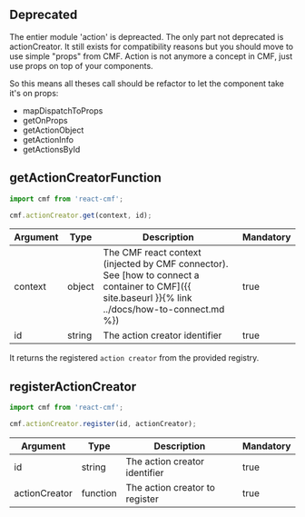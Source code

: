 ## Deprecated

The entier module 'action' is depreacted. The only part not deprecated is actionCreator.
It still exists for compatibility reasons but you should move to use simple "props" from CMF.
Action is not anymore a concept in CMF, just use props on top of your components.

So this means all theses call should be refactor to let the component take it's on props:

- mapDispatchToProps
- getOnProps
- getActionObject
- getActionInfo
- getActionsById

## getActionCreatorFunction

```javascript
import cmf from 'react-cmf';

cmf.actionCreator.get(context, id);
```

| Argument | Type   | Description                                                                                                                                        | Mandatory |
| -------- | ------ | -------------------------------------------------------------------------------------------------------------------------------------------------- | --------- |
| context  | object | The CMF react context (injected by CMF connector). See [how to connect a container to CMF]({{ site.baseurl }}{% link ../docs/how-to-connect.md %}) | true      |
| id       | string | The action creator identifier                                                                                                                      | true      |

It returns the registered `action creator` from the provided registry.

## registerActionCreator

```javascript
import cmf from 'react-cmf';

cmf.actionCreator.register(id, actionCreator);
```

| Argument      | Type     | Description                    | Mandatory |
| ------------- | -------- | ------------------------------ | --------- |
| id            | string   | The action creator identifier  | true      |
| actionCreator | function | The action creator to register | true      |

